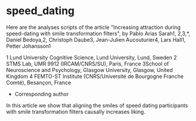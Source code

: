 # speed_dating

Here are the analyses scripts of the article "Increasing attraction during speed-dating with smile transformation filters", by Pablo Arias Sarah1, 2,3,*, Daniel Bedoya,2, Christoph Daube3, Jean-Julien Aucouturier4, Lars Hall1, Petter Johansson1 

1 Lund University Cognitive Science, Lund University, Lund, Sweden
2 STMS Lab, UMR 9912 (IRCAM/CNRS/SU), Paris, France
3School of Neuroscience and Psychology, Glasgow University, Glasgow, United Kingdom
4 FEMTO-ST Institute (CNRS/Université de Bourgogne Franche Comté), Besançon, France
* Corresponding author


In this article we show that aligning the smiles of speed dating participants with smile transformation filters causally increases liking.


